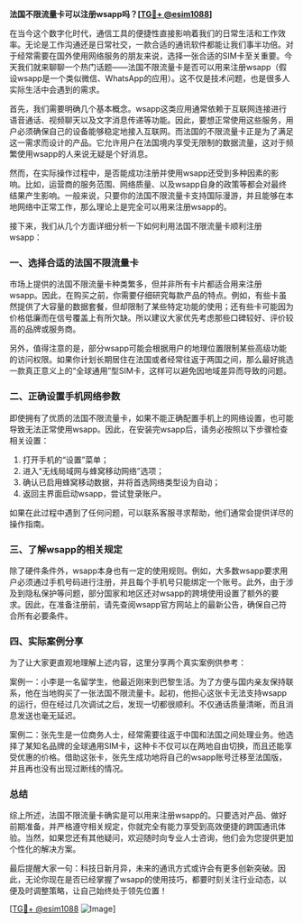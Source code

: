 **法国不限流量卡可以注册wsapp吗？[[TG💪+ @esim1088](https://t.me/s/esim1088)]**

在当今这个数字化时代，通信工具的便捷性直接影响着我们的日常生活和工作效率。无论是工作沟通还是日常社交，一款合适的通讯软件都能让我们事半功倍。对于经常需要在国外使用网络服务的朋友来说，选择一张合适的SIM卡至关重要。今天我们就来聊聊一个热门话题——法国不限流量卡是否可以用来注册wsapp（假设wsapp是一个类似微信、WhatsApp的应用）。这不仅是技术问题，也是很多人实际生活中会遇到的需求。

首先，我们需要明确几个基本概念。wsapp这类应用通常依赖于互联网连接进行语音通话、视频聊天以及文字消息传递等功能。因此，要想正常使用这些服务，用户必须确保自己的设备能够稳定地接入互联网。而法国的不限流量卡正是为了满足这一需求而设计的产品。它允许用户在法国境内享受无限制的数据流量，这对于频繁使用wsapp的人来说无疑是个好消息。

然而，在实际操作过程中，是否能成功注册并使用wsapp还受到多种因素的影响。比如，运营商的服务范围、网络质量、以及wsapp自身的政策等都会对最终结果产生影响。一般来说，只要你的法国不限流量卡支持国际漫游，并且能够在本地网络中正常工作，那么理论上是完全可以用来注册wsapp的。

接下来，我们从几个方面详细分析一下如何利用法国不限流量卡顺利注册wsapp：

### 一、选择合适的法国不限流量卡

市场上提供的法国不限流量卡种类繁多，但并非所有卡片都适合用来注册wsapp。因此，在购买之前，你需要仔细研究每款产品的特点。例如，有些卡虽然提供了大容量的数据套餐，但却限制了某些特定功能的使用；还有些卡可能因为价格低廉而在信号覆盖上有所欠缺。所以建议大家优先考虑那些口碑较好、评价较高的品牌或服务商。

另外，值得注意的是，部分wsapp可能会根据用户的地理位置限制某些高级功能的访问权限。如果你计划长期居住在法国或者经常往返于两国之间，那么最好挑选一款真正意义上的“全球通用”型SIM卡，这样可以避免因地域差异而导致的问题。

### 二、正确设置手机网络参数

即使拥有了优质的法国不限流量卡，如果不能正确配置手机上的网络设置，也可能导致无法正常使用wsapp。因此，在安装完wsapp后，请务必按照以下步骤检查相关设置：

1. 打开手机的“设置”菜单；
2. 进入“无线局域网与蜂窝移动网络”选项；
3. 确认已启用蜂窝移动数据，并将首选网络类型设为自动；
4. 返回主界面启动wsapp，尝试登录账户。

如果在此过程中遇到了任何问题，可以联系客服寻求帮助，他们通常会提供详尽的操作指南。

### 三、了解wsapp的相关规定

除了硬件条件外，wsapp本身也有一定的使用规则。例如，大多数wsapp要求用户必须通过手机号码进行注册，并且每个手机号只能绑定一个账号。此外，由于涉及到隐私保护等问题，部分国家和地区还对wsapp的跨境使用设置了额外的要求。因此，在准备注册前，请先查阅wsapp官方网站上的最新公告，确保自己符合所有必要条件。

### 四、实际案例分享

为了让大家更直观地理解上述内容，这里分享两个真实案例供参考：

案例一：小李是一名留学生，他最近刚来到巴黎生活。为了方便与国内亲友保持联系，他在当地购买了一张法国不限流量卡。起初，他担心这张卡无法支持wsapp的运行，但在经过几次调试之后，发现一切都很顺利。不仅通话质量清晰，而且消息发送也毫无延迟。

案例二：张先生是一位商务人士，经常需要往返于中国和法国之间处理业务。他选择了某知名品牌的全球通用SIM卡，这种卡不仅可以在两地自由切换，而且还能享受优惠的价格。借助这张卡，张先生成功地将自己的wsapp账号迁移至法国版，并且再也没有出现过断线的情况。

### 总结

综上所述，法国不限流量卡确实是可以用来注册wsapp的。只要选对产品、做好前期准备，并严格遵守相关规定，你就完全有能力享受到高效便捷的跨国通讯体验。当然，如果您还有其他疑问，欢迎随时向专业人士咨询，他们会为您提供更加个性化的解决方案。

最后提醒大家一句：科技日新月异，未来的通讯方式或许会有更多创新突破。因此，无论你现在是否已经掌握了wsapp的使用技巧，都要时刻关注行业动态，以便及时调整策略，让自己始终处于领先位置！

[[TG💪+ @esim1088](https://t.me/s/esim1088) ![Image](https://i.postimg.cc/4NQfJmqS/Snipaste-2025-05-13-00-14-12.png)]
